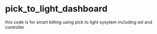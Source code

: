 # pick_to_light_dashboard
this code is for smart kitting using pick to light sysytem including esl and controller

